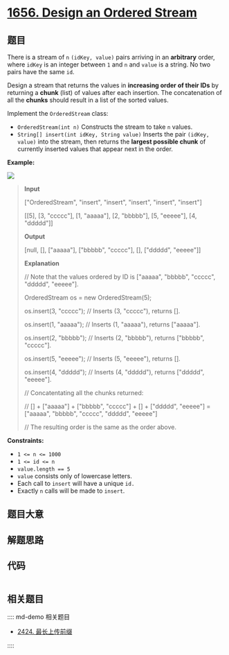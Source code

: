 # [1656. Design an Ordered Stream](https://leetcode.com/problems/design-an-ordered-stream)

## 题目

There is a stream of `n` `(idKey, value)` pairs arriving in an **arbitrary**
order, where `idKey` is an integer between `1` and `n` and `value` is a
string. No two pairs have the same `id`.

Design a stream that returns the values in **increasing order of their IDs**
by returning a **chunk** (list) of values after each insertion. The
concatenation of all the **chunks** should result in a list of the sorted
values.

Implement the `OrderedStream` class:

  * `OrderedStream(int n)` Constructs the stream to take `n` values.
  * `String[] insert(int idKey, String value)` Inserts the pair `(idKey, value)` into the stream, then returns the **largest possible chunk** of currently inserted values that appear next in the order.



**Example:**

**![](https://assets.leetcode.com/uploads/2020/11/10/q1.gif)**

> 
> 
> 
> 
> 
> **Input**
> 
> ["OrderedStream", "insert", "insert", "insert", "insert", "insert"]
> 
> [[5], [3, "ccccc"], [1, "aaaaa"], [2, "bbbbb"], [5, "eeeee"], [4, "ddddd"]]
> 
> **Output**
> 
> [null, [], ["aaaaa"], ["bbbbb", "ccccc"], [], ["ddddd", "eeeee"]]
> 
> 
> 
> **Explanation**
> 
> // Note that the values ordered by ID is ["aaaaa", "bbbbb", "ccccc", "ddddd", "eeeee"].
> 
> OrderedStream os = new OrderedStream(5);
> 
> os.insert(3, "ccccc"); // Inserts (3, "ccccc"), returns [].
> 
> os.insert(1, "aaaaa"); // Inserts (1, "aaaaa"), returns ["aaaaa"].
> 
> os.insert(2, "bbbbb"); // Inserts (2, "bbbbb"), returns ["bbbbb", "ccccc"].
> 
> os.insert(5, "eeeee"); // Inserts (5, "eeeee"), returns [].
> 
> os.insert(4, "ddddd"); // Inserts (4, "ddddd"), returns ["ddddd", "eeeee"].
> 
> // Concatentating all the chunks returned:
> 
> // [] + ["aaaaa"] + ["bbbbb", "ccccc"] + [] + ["ddddd", "eeeee"] = ["aaaaa", "bbbbb", "ccccc", "ddddd", "eeeee"]
> 
> // The resulting order is the same as the order above.

**Constraints:**

  * `1 <= n <= 1000`
  * `1 <= id <= n`
  * `value.length == 5`
  * `value` consists only of lowercase letters.
  * Each call to `insert` will have a unique `id.`
  * Exactly `n` calls will be made to `insert`.


## 题目大意

## 解题思路

## 代码

```javascript

```

## 相关题目

:::: md-demo 相关题目
- [2424. 最长上传前缀](https://leetcode.com/problems/longest-uploaded-prefix)

::::
